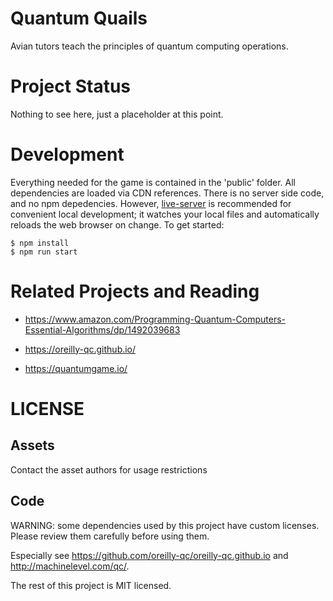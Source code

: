# Quantum Quails

Avian tutors teach the principles of quantum computing operations.

# Project Status

Nothing to see here, just a placeholder at this point.

# Development

Everything needed for the game is contained in the 'public' folder.
All dependencies are loaded via CDN references.  There is no server side code, and
no npm depedencies.  However, [live-server](http://tapiov.net/live-server/) is
recommended for convenient local development; it watches your local files and
automatically reloads the web browser on change.  To get started:

    $ npm install
    $ npm run start

# Related Projects and Reading

- https://www.amazon.com/Programming-Quantum-Computers-Essential-Algorithms/dp/1492039683

- https://oreilly-qc.github.io/

- https://quantumgame.io/

# LICENSE

## Assets

Contact the asset authors for usage restrictions

## Code

WARNING: some dependencies used by this project have custom licenses.
Please review them carefully before using them.

Especially see https://github.com/oreilly-qc/oreilly-qc.github.io and http://machinelevel.com/qc/.

The rest of this project is MIT licensed.
